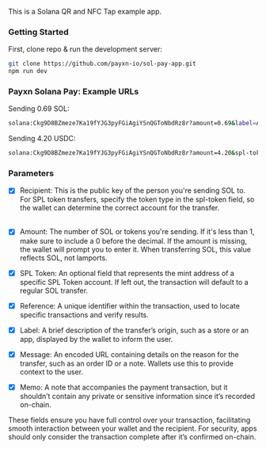 This is a Solana QR and NFC Tap example app.

### Getting Started

First, clone repo & run the development server:

```bash
git clone https://github.com/payxn-io/sol-pay-app.git
npm run dev
```

### Payxn Solana Pay: Example URLs
Sending 0.69 SOL:
```bash
solana:Ckg9D8BZmeze7Ka19fYJG3pyFGiAgiYSnQGToNbdRz8r?amount=0.69&label=Amazon&message=Thanks%20for%20shopping%20at%20Amazon&memo=ID321
```
Sending 4.20 USDC:
```bash
solana:Ckg9D8BZmeze7Ka19fYJG3pyFGiAgiYSnQGToNbdRz8r?amount=4.20&spl-token=EPjFWdd5AufqSSqeM2qN1xzybapC8G4wEGGkZwyTDt1v
```

### Parameters
- [x] Recipient: This is the public key of the person you're sending SOL to. For SPL token transfers, specify the token type in the spl-token field, so the wallet can determine the correct account for the transfer.<br><br>

- [x] Amount: The number of SOL or tokens you're sending. If it's less than 1, make sure to include a 0 before the decimal. If the amount is missing, the wallet will prompt you to enter it. When transferring SOL, this value reflects SOL, not lamports.

- [x] SPL Token: An optional field that represents the mint address of a specific SPL Token account. If left out, the transaction will default to a regular SOL transfer.

- [x] Reference: A unique identifier within the transaction, used to locate specific transactions and verify results.

- [x] Label: A brief description of the transfer’s origin, such as a store or an app, displayed by the wallet to inform the user.

- [x] Message: An encoded URL containing details on the reason for the transfer, such as an order ID or a note. Wallets use this to provide context to the user.

- [x] Memo: A note that accompanies the payment transaction, but it shouldn’t contain any private or sensitive information since it’s recorded on-chain.

These fields ensure you have full control over your transaction, facilitating smooth interaction between your wallet and the recipient. For security, apps should only consider the transaction complete after it’s confirmed on-chain.

